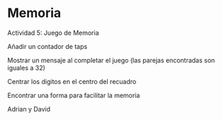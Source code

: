 # Memoria
Actividad 5: Juego de Memoria

Añadir un contador de taps

Mostrar un mensaje al completar el juego (las parejas encontradas son iguales a 32)

Centrar los digitos en el centro del recuadro

Encontrar una forma para facilitar la memoria

Adrian y David

